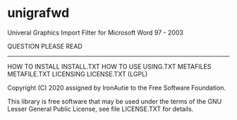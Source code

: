 # unigrafwd
Univeral Graphics Import Filter for Microsoft Word 97 - 2003

QUESTION			    PLEASE READ
--------			    -----------
HOW TO INSTALL		INSTALL.TXT
HOW TO USE			  USING.TXT
METAFILES			    METAFILE.TXT
LICENSING			    LICENSE.TXT (LGPL)


Copyright (C) 2020 assigned by IronAutie to the Free Software Foundation.

This library is free software that may be used under the terms of the GNU Lesser 
General Public License, see file LICENSE.TXT for details.
